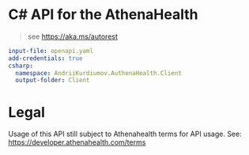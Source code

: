 # C# API for the AthenaHealth

> see https://aka.ms/autorest

``` yaml 
input-file: openapi.yaml
add-credentials: true
csharp:
  namespace: AndriiKurdiumov.AuthenaHealth.Client
  output-folder: Client
```

# Legal
Usage of this API still subject to Athenahealth terms for API usage. 
See: https://developer.athenahealth.com/terms
